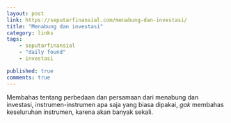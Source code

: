 ```yaml
---
layout: post
link: https://seputarfinansial.com/menabung-dan-investasi/
title: "Menabung dan investasi"
category: links
tags: 
    - seputarfinansial
    - "daily found"
    - investasi

published: true
comments: true
---
```


Membahas tentang perbedaan dan persamaan dari menabung dan investasi, instrumen-instrumen apa saja yang biasa dipakai, _gak_ membahas keseluruhan instrumen, karena akan banyak sekali.